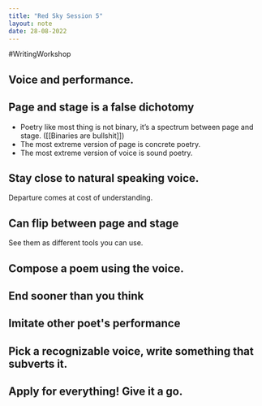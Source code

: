 ```yaml
---
title: "Red Sky Session 5"
layout: note
date: 28-08-2022
---
```


#WritingWorkshop 

## Voice and performance.

## Page and stage is a false dichotomy

- Poetry like most thing is not binary, it’s a spectrum between page and stage. ([[Binaries are bullshit]])
- The most extreme version of page is concrete poetry. 
- The most extreme version of voice is sound poetry.

## Stay close to natural speaking voice.

Departure comes at cost of understanding.

## Can flip between page and stage

See them as different tools you can use.

## Compose a poem using the voice.

## End sooner than you think

## Imitate other poet's performance

## Pick a recognizable voice, write something that subverts it.

## Apply for everything! Give it a go.
